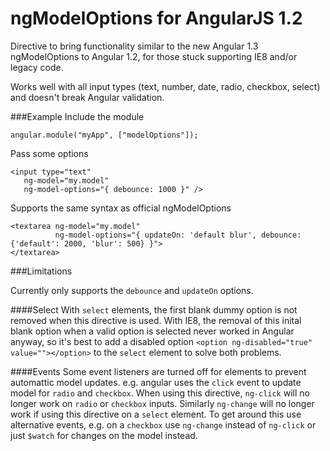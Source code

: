 ngModelOptions for AngularJS 1.2
================================
Directive to bring functionality similar to the new Angular 1.3 ngModelOptions to Angular 1.2, for those stuck supporting IE8 and/or legacy code.

Works well with all input types (text, number, date, radio, checkbox, select) and doesn't break Angular validation.

###Example
Include the module
    
    angular.module("myApp", ["modelOptions"]);
    
Pass some options

	<input type="text"
	   ng-model="my.model"
	   ng-model-options="{ debounce: 1000 }" />

Supports the same syntax as official ngModelOptions

	<textarea ng-model="my.model"
			  ng-model-options="{ updateOn: 'default blur', debounce: {'default': 2000, 'blur': 500} }">
	</textarea>


###Limitations

Currently only supports the `debounce` and `updateOn` options.

####Select
 With `select` elements, the first blank dummy option is not removed when this directive is used. With IE8, the removal of this inital blank option when a valid option is selected never worked in Angular anyway, so it's best to add a disabled option `<option ng-disabled="true" value=""></option>` to the `select` element to solve both problems.
 
####Events
Some event listeners are turned off for elements to prevent automattic model updates. e.g. angular uses the `click` event to update model for `radio` and `checkbox`. When using this directive, `ng-click` will no longer work on `radio` or `checkbox` inputs. Similarly `ng-change` will no longer work if using this directive on a `select` element. To get around this use alternative events, e.g. on a `checkbox` use `ng-change` instead of `ng-click` or just `$watch` for changes on the model instead. 

